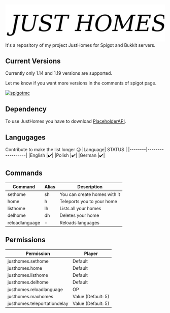 

##
![Logo](https://github.com/Kondee3/JustHomes/blob/master/logo.png)
It's a repository of my project JustHomes for Spigot and Bukkit servers.






## Current Versions
Currently only 1.14 and 1.19 versions are supported.

Let me know if you want more versions in the comments of spigot page.

[![spigotmc](https://img.shields.io/badge/Spigot-JustHomes-yellow)](https://www.spigotmc.org/resources/just-homes.69446/)
## Dependency
To use JustHomes you have to download [PlaceholderAPI](https://www.spigotmc.org/resources/placeholderapi.6245/).

## Langugages
Contribute to make the list longer :wink:
|Language|      STATUS      |
|--------|------------------|
|English |:heavy_check_mark:|
|Polish  |:heavy_check_mark:|
|German  |:heavy_check_mark:|

## Commands

   
| Command             |Alias|        Description         |
| --------------------|-----|----------------------------|
|sethome              |sh   |You can create homes with it|
|home                 |h    |Teleports you to your home  |
|listhome             |lh   |Lists all your homes        |
|delhome              |dh   |Deletes your home           |
|reloadlanguage       |-    |Reloads languages           |

## Permissions


| Permission               | Player               |
|--------------------------|----------------------|
| justhomes.sethome        | Default              |
| justhomes.home           | Default              |
| justhomes.listhome       | Default              |
| justhomes.delhome        | Default              |
| justhomes.reloadlanguage | OP                   |
| justhomes.maxhomes       | Value  (Default: 5)  |
| justhomes.teleportationdelay| Value (Default: 5)|

